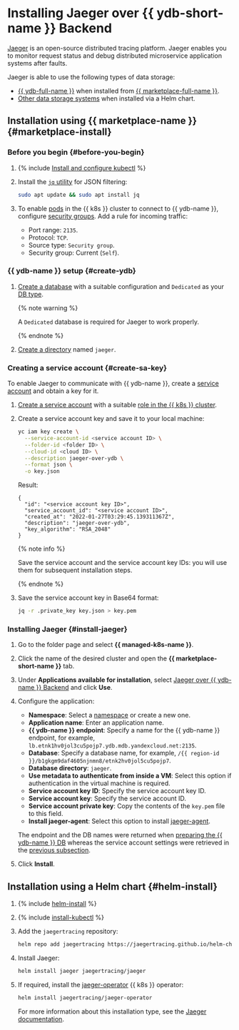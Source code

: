 # Installing Jaeger over {{ ydb-short-name }} Backend

[Jaeger](https://www.jaegertracing.io/) is an open-source distributed tracing platform. Jaeger enables you to monitor request status and debug distributed microservice application systems after faults.

Jaeger is able to use the following types of data storage:
* [{{ ydb-full-name }}](../../../ydb/) when installed from [{{ marketplace-full-name }}](/marketplace).
* [Other data storage systems](https://github.com/jaegertracing/helm-charts/tree/main/charts/jaeger#storage) when installed via a Helm chart.

## Installation using {{ marketplace-name }} {#marketplace-install}

### Before you begin {#before-you-begin}

1. {% include [Install and configure kubectl](../../../_includes/managed-kubernetes/kubectl-install.md) %}

1. Install the [`jq` utility](https://stedolan.github.io/jq/) for JSON filtering:

   ```bash
   sudo apt update && sudo apt install jq
   ```

1. To enable [pods](../../concepts/index.md#pod) in the {{ k8s }} cluster to connect to {{ ydb-name }}, configure [security groups](../connect/security-groups.md). Add a rule for incoming traffic:
   * Port range: `2135`.
   * Protocol: `TCP`.
   * Source type: `Security group`.
   * Security group: Current (`Self`).

### {{ ydb-name }} setup {#create-ydb}

1. [Create a database](../../../ydb/operations/manage-database.md#create-db) with a suitable configuration and `Dedicated` as your [DB type](../../../ydb/concepts/serverless-and-dedicated.md).

   {% note warning %}

   A `Dedicated` database is required for Jaeger to work properly.

   {% endnote %}

1. [Create a directory](../../../ydb/operations/schema.md#directories) named `jaeger`.

### Creating a service account {#create-sa-key}

To enable Jaeger to communicate with {{ ydb-name }}, create a [service account](../../../iam/concepts/users/service-accounts.md) and obtain a key for it.
1. [Create a service account](../../../iam/operations/sa/create.md) with a suitable [role in the {{ k8s }} cluster](../../security/index.md#yc-api).
1. Create a service account key and save it to your local machine:

   ```bash
   yc iam key create \
     --service-account-id <service account ID> \
     --folder-id <folder ID> \
     --cloud-id <cloud ID> \
     --description jaeger-over-ydb \
     --format json \
     -o key.json
   ```

   Result:

   ```text
   {
     "id": "<service account key ID>",
     "service_account_id": "<service account ID>",
     "created_at": "2022-01-27T03:29:45.139311367Z",
     "description": "jaeger-over-ydb",
     "key_algorithm": "RSA_2048"
   }
   ```

   {% note info %}

   Save the service account and the service account key IDs: you will use them for subsequent installation steps.

   {% endnote %}

1. Save the service account key in Base64 format:

   ```bash
   jq -r .private_key key.json > key.pem
   ```

### Installing Jaeger {#install-jaeger}

1. Go to the folder page and select **{{ managed-k8s-name }}**.
1. Click the name of the desired cluster and open the **{{ marketplace-short-name }}** tab.
1. Under **Applications available for installation**, select [Jaeger over {{ ydb-name }} Backend](/marketplace/products/yc/jaeger-ydb-store) and click **Use**.
1. Configure the application:
   * **Namespace**: Select a [namespace](../../concepts/index.md#namespace) or create a new one.
   * **Application name**: Enter an application name.
   * **{{ ydb-name }} endpoint**: Specify a name for the {{ ydb-name }} endpoint, for example, `lb.etnk1hv0jol3cu5pojp7.ydb.mdb.yandexcloud.net:2135`.
   * **Database**: Specify a database name, for example, `/{{ region-id }}/b1gkgm9daf4605njnmn8/etnk2hv0jol5cu5pojp7`.
   * **Database directory**: `jaeger`.
   * **Use metadata to authenticate from inside a VM**: Select this option if authentication in the virtual machine is required.
   * **Service account key ID**: Specify the service account key ID.
   * **Service account key**: Specify the service account ID.
   * **Service account private key**: Copy the contents of the `key.pem` file to this field.
   * **Install jaeger-agent**: Select this option to install [jaeger-agent](https://hub.docker.com/r/jaegertracing/jaeger-agent/).

   The endpoint and the DB names were returned when [preparing the {{ ydb-name }} DB](#create-ydb) whereas the service account settings were retrieved in the [previous subsection](#create-sa-key).
1. Click **Install**.

## Installation using a Helm chart {#helm-install}

1. {% include [helm-install](../../../_includes/managed-kubernetes/helm-install.md) %}

1. {% include [install-kubectl](../../../_includes/managed-kubernetes/kubectl-install.md) %}

1. Add the `jaegertracing` repository:

   ```bash
   helm repo add jaegertracing https://jaegertracing.github.io/helm-charts
   ```

1. Install Jaeger:

   ```bash
   helm install jaeger jaegertracing/jaeger
   ```

1. If required, install the [jaeger-operator](https://github.com/jaegertracing/jaeger-operator) {{ k8s }} operator:

   ```bash
   helm install jaegertracing/jaeger-operator
   ```

   For more information about this installation type, see the [Jaeger documentation](https://github.com/jaegertracing/helm-charts).